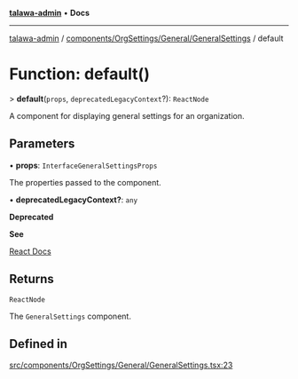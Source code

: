 [**talawa-admin**](../../../../../README.md) • **Docs**

***

[talawa-admin](../../../../../modules.md) / [components/OrgSettings/General/GeneralSettings](../README.md) / default

# Function: default()

\> **default**(`props`, `deprecatedLegacyContext`?): `ReactNode`

A component for displaying general settings for an organization.

## Parameters

• **props**: `InterfaceGeneralSettingsProps`

The properties passed to the component.

• **deprecatedLegacyContext?**: `any`

**Deprecated**

**See**

[React Docs](https://legacy.reactjs.org/docs/legacy-context.html#referencing-context-in-lifecycle-methods)

## Returns

`ReactNode`

The `GeneralSettings` component.

## Defined in

[src/components/OrgSettings/General/GeneralSettings.tsx:23](https://github.com/PalisadoesFoundation/talawa-admin/blob/9dd5d7fd647f8a7c9e1c1e14bf645b71b32c51c2/src/components/OrgSettings/General/GeneralSettings.tsx#L23)
